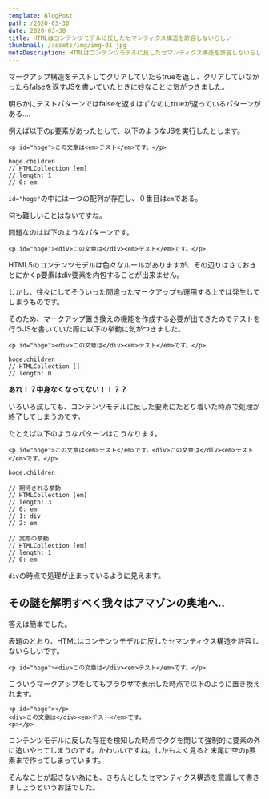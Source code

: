 ```yaml
---
template: BlogPost
path: /2020-03-30
date: 2020-03-30
title: HTMLはコンテンツモデルに反したセマンティクス構造を許容しないらしい
thumbnail: /assets/img/img-01.jpg
metaDescription: HTMLはコンテンツモデルに反したセマンティクス構造を許容しないらしい
---
```


マークアップ構造をテストしてクリアしていたらtrueを返し、クリアしていなかったらfalseを返すJSを書いていたときに妙なことに気がつきました。

明らかにテストパターンではfalseを返すはずなのにtrueが返っているパターンがある....

例えば以下のp要素があったとして、以下のようなJSを実行したとします。

```
<p id="hoge">この文章は<em>テスト</em>です。</p>

hoge.children
// HTMLCollection [em]
// length: 1
// 0: em
```

`id="hoge"`の中には一つの配列が存在し、０番目は`em`である。

何も難しいことはないですね。

問題なのは以下のようなパターンです。

```
<p id="hoge"><div>この文章は</div><em>テスト</em>です。</p>
```

HTML5のコンテンツモデルは色々なルールがありますが、その辺りはさておきとにかくp要素はdiv要素を内包することが出来ません。

しかし、往々にしてそういった間違ったマークアップも運用する上では発生してしまうものです。

そのため、マークアップ置き換えの機能を作成する必要が出てきたのでテストを行うJSを書いていた際に以下の挙動に気がつきました。

```
<p id="hoge"><div>この文章は</div><em>テスト</em>です。</p>

hoge.children
// HTMLCollection []
// length: 0
```

**あれ！？中身なくなってない！！？？**

いろいろ試しても、コンテンツモデルに反した要素にたどり着いた時点で処理が終了してしまうのです。

たとえば以下のようなパターンはこうなります。

```
<p id="hoge">この文章は<em>テスト</em>です。<div>この文章は</div><em>テスト</em>です。</p>

hoge.children

// 期待される挙動
// HTMLCollection [em]
// length: 3
// 0: em
// 1: div
// 2: em

// 実際の挙動
// HTMLCollection [em]
// length: 1
// 0: em
```

`div`の時点で処理が止まっているように見えます。

## その謎を解明すべく我々はアマゾンの奥地へ..

答えは簡単でした。

表題のとおり、HTMLはコンテンツモデルに反したセマンティクス構造を許容しないらしいです。

```
<p id="hoge"><div>この文章は</div><em>テスト</em>です。</p>
```

こういうマークアップをしてもブラウザで表示した時点で以下のように置き換えれます。

```
<p id="hoge"></p>
<div>この文章は</div><em>テスト</em>です。
<p></p>
```

コンテンツモデルに反した存在を検知した時点でタグを閉じて強制的に要素の外に追いやってしまうのです。かわいいですね。しかもよく見ると末尾に空の`p`要素まで作ってしまっています。

そんなことが起きない為にも、きちんとしたセマンティクス構造を意識して書きましょうというお話でした。